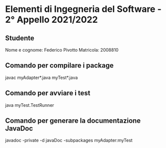 # Elementi di Ingegneria del Software - 2° Appello 2021/2022

## Studente
Nome e cognome: Federico Pivotto
Matricola: 2008810

## Comando per compilare i package
javac myAdapter\*.java myTest\*.java

## Comando per avviare i test
java myTest.TestRunner

## Comando per generare la documentazione JavaDoc
javadoc -private -d javaDoc -subpackages myAdapter:myTest
